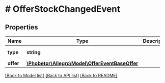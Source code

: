 # # OfferStockChangedEvent

## Properties

Name | Type | Description | Notes
------------ | ------------- | ------------- | -------------
**type** | **string** |  | [default to 'OFFER_STOCK_CHANGED']
**offer** | [**\Phobetor\Allegro\Model\OfferEventBaseOffer**](OfferEventBaseOffer.md) |  |

[[Back to Model list]](../../README.md#models) [[Back to API list]](../../README.md#endpoints) [[Back to README]](../../README.md)
